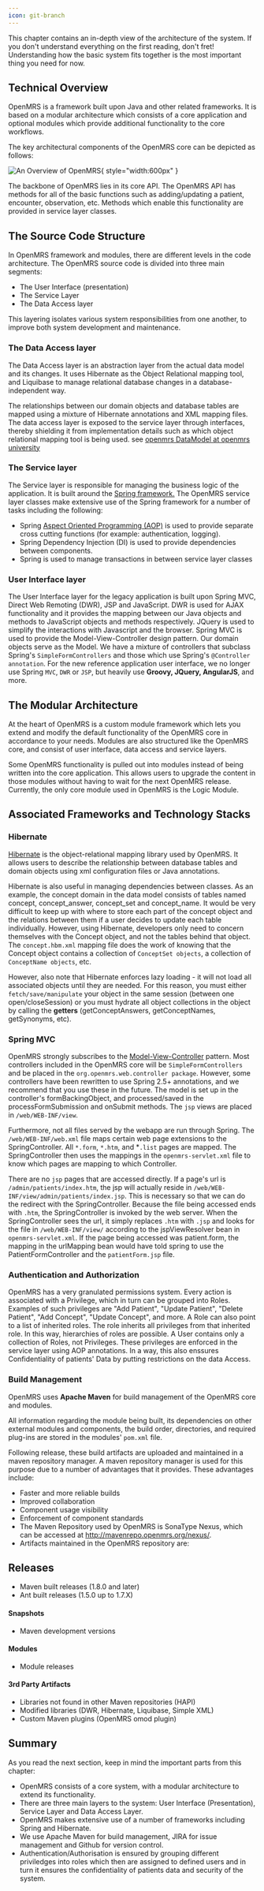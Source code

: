 ```yaml
---
icon: git-branch
---
```

This chapter contains an in-depth view of the architecture of the system. If you don't understand everything on the first reading, don't fret! Understanding how the basic system fits together is the most important thing you need for now.

## Technical Overview 

OpenMRS is a framework built upon Java and other related frameworks. It is based on a modular architecture which consists of a core application and optional modules which provide additional functionality to the core workflows.

The key architectural components of the OpenMRS core can be depicted as follows:

![_An Overview of OpenMRS_](/assets/OpenMRS-architecture.png){ style="width:600px" }

The backbone of OpenMRS lies in its core API. The OpenMRS API has methods for all of the basic functions such as adding/updating a patient, encounter, observation, etc. Methods which enable this functionality are provided in service layer classes. 

## The Source Code Structure

In OpenMRS framework and modules, there are different levels in the code architecture. The OpenMRS source code is divided into three main segments: 

* The User Interface (presentation)
* The Service Layer
* The Data Access layer

This layering isolates various system responsibilities from one another, to improve both system development and maintenance.

### The Data Access layer

The Data Access layer is an abstraction layer from the actual data model and its changes. It uses Hibernate as the Object Relational mapping tool, and Liquibase to manage relational database changes in a database-independent way.

The relationships between our domain objects and database tables are mapped using a mixture of Hibernate annotations and XML mapping files. The data access layer is exposed to the service layer through interfaces, thereby shielding it from implementation details such as which object relational mapping tool is being used.
see [openmrs DataModel at openmrs university](https://www.youtube.com/watch?v=9mK9p0Pc9zg)

### The Service layer

The Service layer is responsible for managing the business logic of the application. It is built around the [Spring framework.](https://en.wikipedia.org/wiki/Spring_Framework) The OpenMRS service layer classes make extensive use of the Spring framework for a number of tasks including the following: 

* Spring [Aspect Oriented Programming (AOP)](https://en.wikipedia.org/wiki/Aspect-oriented_programming) is used to provide separate cross cutting functions (for example: authentication, logging).
* Spring Dependency Injection (DI) is used to provide dependencies between components.
* Spring is used to manage transactions in between service layer classes

### User Interface layer

The User Interface layer for the legacy application is built upon Spring MVC, Direct Web Remoting (DWR), JSP and JavaScript. DWR is used for AJAX functionality and it provides the mapping between our Java objects and methods to JavaScript objects and methods respectively. JQuery is used to simplify the interactions with Javascript and the browser. Spring MVC is used to provide the Model-View-Controller design pattern. Our domain objects serve as the Model. We have a mixture of controllers that subclass Spring's ```SimpleFormControllers``` and those which use Spring's ```@Controller annotation```. For the new reference application user interface, we no longer use Spring ```MVC```, ```DWR``` or ```JSP```, but heavily use **Groovy, JQuery, AngularJS**, and more.

## The Modular Architecture

At the heart of OpenMRS is a custom module framework which lets you extend and modify the default functionality of the OpenMRS core in accordance to your needs. Modules are also structured like the OpenMRS core, and consist of user interface, data access and service layers.

Some OpenMRS functionality is pulled out into modules instead of being written into the core application. This allows users to upgrade the content in those modules without having to wait for the next OpenMRS release. Currently, the only core module used in OpenMRS is the Logic Module. 

## Associated Frameworks and Technology Stacks

### Hibernate

[Hibernate](https://en.wikipedia.org/wiki/Hibernate_(framework)) is the object-relational mapping library used by OpenMRS. It allows users to describe the relationship between database tables and domain objects using xml configuration files or Java annotations.

Hibernate is also useful in managing dependencies between classes. As an example, the concept domain in the data model consists of tables named concept, concept_answer, concept_set and concept_name. It would be very difficult to keep up with where to store each part of the concept object and the relations between them if a user decides to update each table individually. However, using Hibernate, developers only need to concern themselves with the Concept object, and not the tables behind that object. The ```concept.hbm.xml``` mapping file does the work of knowing that the Concept object contains a collection of ```ConceptSet objects```, a collection of ```ConceptName objects```, etc.

However, also note that Hibernate enforces lazy loading - it will not load all associated objects until they are needed. For this reason, you must either ```fetch/save/manipulate``` your object in the same session (between one open/closeSession) or you must hydrate all object collections in the object by calling the **getters** (getConceptAnswers, getConceptNames, getSynonyms, etc).

### Spring MVC

OpenMRS strongly subscribes to the [Model-View-Controller](https://en.wikipedia.org/wiki/Model–view–controller) pattern. Most controllers included in the OpenMRS core will be ```SimpleFormControllers``` and be placed in the ```org.openmrs.web.controller package```. However, some controllers have been rewritten to use Spring 2.5+ annotations, and we recommend that you use these in the future. The model is set up in the controller's formBackingObject, and processed/saved in the processFormSubmission and onSubmit methods. The ```jsp``` views are placed in ```/web/WEB-INF/view```.

Furthermore, not all files served by the webapp are run through Spring. The ```/web/WEB-INF/web.xml``` file maps certain web page extensions to the SpringController. All ```*.form```, ```*.htm```, and *```.list``` pages are mapped. The SpringController then uses the mappings in the ```openmrs-servlet.xml``` file to know which pages are mapping to which Controller.

There are no ```jsp``` pages that are accessed directly. If a page's url is ```/admin/patients/index.htm```, the jsp will actually reside in ```/web/WEB-INF/view/admin/patients/index.jsp```. This is necessary so that we can do the redirect with the SpringController. Because the file being accessed ends with ```.htm```, the SpringController is invoked by the web server. When the SpringController sees the url, it simply replaces ```.htm``` with ```.jsp``` and looks for the file in ```/web/WEB-INF/view/``` according to the jspViewResolver bean in ```openmrs-servlet.xml```. If the page being accessed was patient.form, the mapping in the urlMapping bean would have told spring to use the PatientFormController and the ```patientForm.jsp``` file. 

### Authentication and Authorization

OpenMRS has a very granulated permissions system. Every action is associated with a Privilege, which in turn can be grouped into Roles. Examples of such privileges are "Add Patient", "Update Patient", "Delete Patient", "Add Concept", "Update Concept", and more. A Role can also point to a list of inherited roles. The role inherits all privileges from that inherited role. In this way, hierarchies of roles are possible. A User contains only a collection of Roles, not Privileges. These privileges are enforced in the service layer using AOP annotations. In a way, this
also enssures Confidentiality of patients' Data by putting restrictions on the data Access. 

### Build Management

OpenMRS uses **Apache Maven** for build management of the OpenMRS core and modules. 

All information regarding the module being built, its dependencies on other external modules and components, the build order, directories, and required plug-ins are stored in the modules' ```pom.xml``` file. 

Following release, these build artifacts are uploaded and maintained in a maven repository manager. A maven repository manager is used for this purpose due to a number of advantages that it provides. These advantages include:

* Faster and more reliable builds
* Improved collaboration
* Component usage visibility
* Enforcement of component standards 
* The Maven Repository used by OpenMRS is SonaType Nexus, which can be accessed at http://mavenrepo.openmrs.org/nexus/. 
* Artifacts maintained in the OpenMRS repository are:

## Releases

* Maven built releases (1.8.0 and later)
* Ant built releases (1.5.0 up to 1.7.X)

#### Snapshots

* Maven development versions

#### Modules

* Module releases

#### 3rd Party Artifacts

* Libraries not found in other Maven repositories (HAPI)
* Modified libraries (DWR, Hibernate, Liquibase, Simple XML)
* Custom Maven plugins (OpenMRS omod plugin)

## Summary

As you read the next section, keep in mind the important parts from this chapter:

* OpenMRS consists of a core system, with a modular architecture to extend its functionality.
* There are three main layers to the system: User Interface (Presentation), Service Layer and Data Access Layer.
* OpenMRS makes extensive use of a number of frameworks including Spring and Hibernate.
* We use Apache Maven for build management, JIRA for issue management and Github for version control.
* Authentication/Authorisation is ensured by grouping different priviledges into roles which then are assigned to
 defined users and in turn it ensures the confidentiality of patients data and security of the system.
